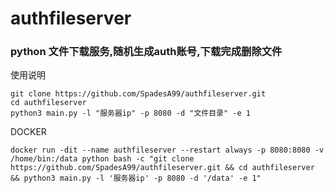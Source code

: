 # authfileserver

### python 文件下载服务,随机生成auth账号,下载完成删除文件


使用说明
```
git clone https://github.com/SpadesA99/authfileserver.git
cd authfileserver
python3 main.py -l "服务器ip" -p 8080 -d "文件目录" -e 1
```

DOCKER
```
docker run -dit --name authfileserver --restart always -p 8080:8080 -v /home/bin:/data python bash -c "git clone https://github.com/SpadesA99/authfileserver.git && cd authfileserver && python3 main.py -l '服务器ip' -p 8080 -d '/data' -e 1"
```
